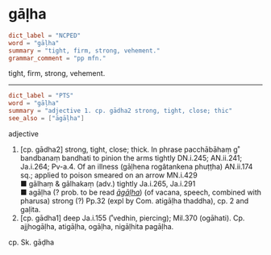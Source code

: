 # gāḷha

``` toml
dict_label = "NCPED"
word = "gāḷha"
summary = "tight, firm, strong, vehement."
grammar_comment = "pp mfn."
```

tight, firm, strong, vehement.

--------------------

``` toml
dict_label = "PTS"
word = "gāḷha"
summary = "adjective 1. cp. gādha2 strong, tight, close; thic"
see_also = ["āgāḷha"]
```

adjective

1. [cp. gādha2] strong, tight, close; thick. In phrase pacchābāhaṃ g˚ bandbanaṃ bandhati to pinion the arms tightly DN.i.245; AN.ii.241; Ja.i.264; Pv\-a.4. Of an illness (gāḷhena rogâtankena phuṭṭha) AN.ii.174 sq.; applied to poison smeared on an arrow MN.i.429  
   ■ gālhaṃ & gālhakaṃ (adv.) tightly Ja.i.265, Ja.i.291  
   ■ agāḷha (? prob. to be read *[āgāḷha](āgāḷha.md)*) (of vacana, speech, combined with pharusa) strong (?) Pp.32 (expl by Com. atigāḷha thaddha), cp. 2 and gaḷita.
2. [cp. gādha1] deep Ja.i.155 (˚vedhin, piercing); Mil.370 (ogāhati). Cp. ajjhogāḷha, atigāḷha, ogāḷha, nigāḷhita pagāḷha.

cp. Sk. gāḍha

